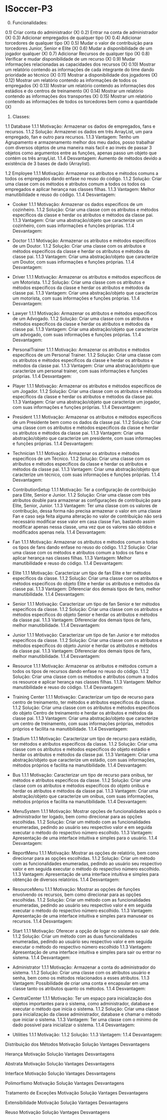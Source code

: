 # ISoccer-P3

0) Funcionalidades:

0.1) Criar conta do administrador (X)
0.2) Entrar na conta de administrador (X)
0.3) Adicionar empregados de qualquer tipo (X)
0.4) Adicionar torcedores de qualquer tipo (X)
0.5) Mudar o valor de contribuição para torcedores Junior, Senior e Elite (X)
0.6) Mudar a disponibilidade de um jogador qualquer (X)
0.7) Adicionar Recursos de qualquer tipo (X)
0.8) Verificar e mudar disponibilidade de um recurso (X)
0.9) Mudar informações relacionadas as capacidades dos recursos (X)
0.10) Mostrar um relatório contendo as informações de cada integrante do time dando prioridade ao técnico (X) 
0.11) Mostrar a disponibilidade dos jogadores (X)
0.12) Mostrar um relatório contendo as informações de todos os empregados (X)
0.13) Mostrar um relatório contendo as informações dos estádios e do centros de treinamento (X)
0.14) Mostrar um relatório contendo as informações dos transportes (X)
0.15) Mostrar um relatório contendo as informações de todos os torcedores bem como a quantidade (X)

1) Classes:

1.1 Database
	1.1.1 Motivação: Armazenar os dados de empregados, fans e recursos.
	1.1.2 Solução: Armazenei os dados em três ArrayList, um para empregado, fan e outro para recursos.
	1.1.3 Vantagem: Tenho um Agrupamento e armazenamento melhor dos meu dados, posso trabalhar com diversos objetos de uma maneira mais facil e ao invés de passar 3 objetos como argumentos entre as funções, apenas passo um objeto que contém os três arrayList.
	1.1.4 Desvantagem: Aumento de métodos devido a existência de 3 bases de dado (Arraylist).

1.2 Employee
	1.1.1 Motivação: Armazenar os atributos e métodos comuns a todos os empregados dando enfase no reuso do código.
	1.1.2 Solução: Criar uma classe com os métodos e atributos comum a todos os todos os empregados e aplicar herança nas classes filhas. 
	1.1.3 Vantagem: Melhor manutibilidade e reuso do código. 
	1.1.4 Desvantagem:  

- Cooker
	1.1.1 Motivação: Armazenar os dados especificos de um cozinheiro.
	1.1.2 Solução: Criar uma classe com os atributos e métodos especificos da classe e herdar os atributos e métodos da classe pai.
	1.1.3 Vantagem: Criar uma abstração/objeto que caracterize um cozinheiro, com suas informações e funções próprias.
	1.1.4 Desvantagem:
		
- Doctor
	1.1.1 Motivação: Armazenar os atributos e métodos especificos de um Doutor.
	1.1.2 Solução: Criar uma classe com os atributos e métodos especificos da classe e herdar os atributos e métodos da classe pai.
	1.1.3 Vantagem: Criar uma abstração/objeto que caracterize um Doutor, com suas informações e funções próprias.
	1.1.4 Desvantagem:

- Driver
	1.1.1 Motivação: Armazenar os atributos e métodos especificos de um Motorista.
	1.1.2 Solução: Criar uma classe com os atributos e métodos especificos da classe e herdar os atributos e métodos da classe pai.
	1.1.3 Vantagem: Criar uma abstração/objeto que caracterize um motorista, com suas informações e funções próprias.
	1.1.4 Desvantagem:

- Lawyer
	1.1.1 Motivação: Armazenar os atributos e métodos especificos de um Advogado.
	1.1.2 Solução: Criar uma classe com os atributos e métodos especificos da classe e herdar os atributos e métodos da classe pai.
	1.1.3 Vantagem: Criar uma abstração/objeto que caracterize um advogado, com suas informações e funções próprias.
	1.1.4 Desvantagem:

- PersonalTrainer
	1.1.1 Motivação: Armazenar os atributos e métodos especificos de um Personal Trainer. 
	1.1.2 Solução: Criar uma classe com os atributos e métodos especificos da classe e herdar os atributos e métodos da classe pai.
	1.1.3 Vantagem: Criar uma abstração/objeto que caracterize um personal trainer, com suas informações e funções próprias.
	1.1.4 Desvantagem:

- Player
	1.1.1 Motivação: Armazenar os atributos e métodos especificos de um Jogador.
	1.1.2 Solução: Criar uma classe com os atributos e métodos especificos da classe e herdar os atributos e métodos da classe pai.
	1.1.3 Vantagem: Criar uma abstração/objeto que caracterize um jogador, com suas informações e funções próprias.
	1.1.4 Desvantagem:

- President
	1.1.1 Motivação: Armazenar os atributos e métodos especificos de um Presidente bem como os dados da classe pai.
	1.1.2 Solução: Criar uma classe com os atributos e métodos especificos da classe e herdar os atributos e métodos da classe pai.
	1.1.3 Vantagem: Criar uma abstração/objeto que caracterize um presidente, com suas informações e funções próprias.
	1.1.4 Desvantagem:

- Technician
	1.1.1 Motivação: Armazenar os atributos e métodos especificos de um Técnico.
	1.1.2 Solução: Criar uma classe com os atributos e métodos especificos da classe e herdar os atributos e métodos da classe pai.
	1.1.3 Vantagem: Criar uma abstração/objeto que caracterize um técnico, com suas informações e funções próprias.
	1.1.4 Desvantagem:

- ContributionSetup
	1.1.1 Motivação: Ter a configuração de contribuição para Elite, Senior e Junior.
	1.1.2 Solução: Criar uma classe com três atributos double para armazenar as configurações de contribuição para Elite, Senior, Junior.
	1.1.3 Vantagem: Ter uma classe com os valores de contribução, dessa forma não precisa armazenar o valor em uma classe Fan e caso seja feita alguma alteração no valor de contribuição não será necessário modificar esse valor em casa classe Fan, bastando assim modificar apenas nessa classe, uma vez que os valores são obtidos e modificados apenas nela.
	1.1.4 Desvantagem:

- Fan
	1.1.1 Motivação: Armazenar os atributos e métodos comum a todos os tipos de fans dando enfase no reuso do código.
	1.1.2 Solução: Criar uma classe com os métodos e atributos comum a todos os fans e aplicar herança nas classes filhas.
	1.1.3 Vantagem: Melhor manutibilidade e reuso do código.
	1.1.4 Desvantagem:

- Elite
	1.1.1 Motivação: Caracterizar um tipo de fan Elite e ter métodos especificos da classe.
	1.1.2 Solução: Criar uma classe com os atributos e métodos especificos do objeto Elite e herdar os atributos e métodos da classe pai.
	1.1.3 Vantagem: Diferenciar dos demais tipos de fans, melhor manutibilidade. 
	1.1.4 Desvantagem:

- Senior
	1.1.1 Motivação: Caracterizar um tipo de fan Senior e ter métodos especificos da classe.
	1.1.2 Solução: Criar uma classe com os atributos e métodos especificos do objeto Senior e herdar os atributos e métodos da classe pai.
	1.1.3 Vantagem: Diferenciar dos demais tipos de fans, melhor manutibilidade.
	1.1.4 Desvantagem:

- Junior
	1.1.1 Motivação: Caracterizar um tipo de fan Junior e ter métodos especificos da classe.
	1.1.2 Solução: Criar uma classe com os atributos e métodos especificos do objeto Junior e herdar os atributos e métodos da classe pai.
	1.1.3 Vantagem: Diferenciar dos demais tipos de fans, melhor manutibilidade.
	1.1.4 Desvantagem:


- Resource
	1.1.1 Motivação: Armazenar os atributos e métodos comum a todos os tipos de recursos dando enfase no reuso do código.
	1.1.2 Solução: Criar uma classe com os métodos e atributos comum a todos os resource e aplicar herança nas classes filhas. 
	1.1.3 Vantagem: Melhor manutibilidade e reuso do código. 
	1.1.4 Desvantagem:

- Training Center
	1.1.1 Motivação: Caracterizar um tipo de recurso para centro de treinamento, ter métodos e atributos especificos da classe.
	1.1.2 Solução: Criar uma classe com os atributos e métodos especificos do objeto Centro de treinamento e herdar os atributos e métodos da classe pai.
	1.1.3 Vantagem: Criar uma abstração/objeto que caracterize um centro de treinamento, com suas informações próprias, métodos próprios e facilita na manutibilidade.
	1.1.4 Desvantagem:

- Stadium
	1.1.1 Motivação: Caracterizar um tipo de recurso para estádio, ter métodos e atributos especificos da classe.
	1.1.2 Solução: Criar uma classe com os atributos e métodos especificos do objeto estádio e herdar os atributos e métodos da classe pai.
	1.1.3 Vantagem: Criar uma abstração/objeto que caracterize um estádio, com suas informações, métodos próprios e facilita na manutibilidade.
	1.1.4 Desvantagem:

- Bus
	1.1.1 Motivação: Caracterizar um tipo de recurso para onibus, ter métodos e atributos especificos da classe.
	1.1.2 Solução: Criar uma classe com os atributos e métodos especificos do objeto onibus e herdar os atributos e métodos da classe pai.
	1.1.3 Vantagem: Criar uma abstração/objeto que caracterize um onibus, com suas informações, métodos próprios e facilita na manutibilidade.
	1.1.4 Desvantagem:

- MenuSystem
	1.1.1 Motivação: Mostrar opções de funcionalidades após o administrador ter logado, bem como direcionar para as opções escolhidas. 
	1.1.2 Solução: Criar um método com as funcionalidades enumeradas, pedindo ao usuário seu respectivo valor e em seguida executar o método do respectivo número escolhido.
	1.1.3 Vantagem: Apresentação de uma interface intuitiva e simples para o usuário.
	1.1.4 Desvantagem:

- ReportMenu
	1.1.1 Motivação: Mostrar as opções de relatório, bem como direcionar para as opções escolhidas.
	1.1.2 Solução: Criar um método com as funcionalidades enumeradas, pedindo ao usuário seu respectivo valor e em seguida executar o método do respectivo número escolhido.
	1.1.3 Vantagem: Apresentação de uma interface intuitiva e simples para obtenção de diversos relatórios.
	1.1.4 Desvantagem:

- ResourceMenu
	1.1.1 Motivação: Mostrar as opções de funções envolvendo os recursos, bem como direcionar para as opções escolhidas.
	1.1.2 Solução: Criar um método com as funcionalidades enumeradas, pedindo ao usuário seu respectivo valor e em seguida executar o método do respectivo número escolhido.
	1.1.3 Vantagem: Apresentação de uma interface intuitiva e simples para manusear os recursos.
	1.1.4 Desvantagem:

- Start
	1.1.1 Motivação: Oferecer a opção de logar no sistema ou sair dele.
	1.1.2 Solução: Criar um método com as duas funcionalidades enumeradas, pedindo ao usuário seu respectivo valor e em seguida executar o método do respectivo número escolhido
	1.1.3 Vantagem: Apresentação de uma interface intuitiva e simples para sair ou entrar no sistema.
	1.1.4 Desvantagem:

- Administrator
	1.1.1 Motivação: Armazenar a conta do administrador do sistema.
	1.1.2 Solução: Criar uma classe com os atributos usuário e senha, bem como os métodos relacionados a esses atributos.
	1.1.3 Vantagem: Possibilidade de criar uma conta e encapsular em uma classe tanto os atributos quanto os métodos.
	1.1.4 Desvantagem:

- CentralCenter
	1.1.1 Motivação: Ter um espaço para inicialização dos objetos importantes para o sistema, como administrador, database e executar o método que inicia o sistema. 
	1.1.2 Solução: Criar uma classe para inicialização da classe administrador, database e chamar o método que iniciar o sistema.
	1.1.3 Vantagem: Ter uma classe com o mínimo de dado possivel para inicializar o sistema.
	1.1.4 Desvantagem:

- Utilities
	1.1.1 Motivação: 
	1.1.2 Solução: 
	1.1.3 Vantagem: 
	1.1.4 Desvantagem:

Distribuição dos Métodos
Motivação
Solução
Vantages
Desvantagens

Herança
Motivação
Solução
Vantages
Desvantagens

Abstrata
Motivação
Solução
Vantages
Desvantagens

Interface
Motivação
Solução
Vantages
Desvantagens

Polimorfismo
Motivação
Solução
Vantages
Desvantagens

Tratamento de Exceções
Motivação
Solução
Vantages
Desvantagens

Extensibilidade
Motivação
Solução
Vantages
Desvantagens

Reuso
Motivação
Solução
Vantages
Desvantagens
